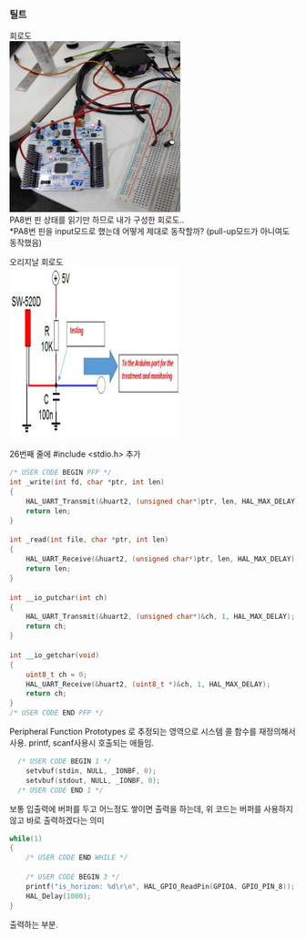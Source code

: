 ### 틸트

회로도<br>
<img src="./tilt.jpg" width=300px height=300px><br>
PA8번 핀 상태를 읽기만 하므로 내가 구성한 회로도..<br>
*PA8번 핀을 input모드로 했는데 어떻게 제대로 동작할까? (pull-up모드가 아니여도 동작했음)

오리지날 회로도<br>
<img src="./tilt_origin.PNG" width=300px height=300px>

26번째 줄에 #include <stdio.h> 추가
```c
/* USER CODE BEGIN PFP */
int _write(int fd, char *ptr, int len)
{
	HAL_UART_Transmit(&huart2, (unsigned char*)ptr, len, HAL_MAX_DELAY);
	return len;
}

int _read(int file, char *ptr, int len)
{
	HAL_UART_Receive(&huart2, (unsigned char*)ptr, len, HAL_MAX_DELAY);
	return len;
}

int __io_putchar(int ch)
{
	HAL_UART_Transmit(&huart2, (unsigned char*)&ch, 1, HAL_MAX_DELAY);
	return ch;
}

int __io_getchar(void)
{
	uint8_t ch = 0;
	HAL_UART_Receive(&huart2, (uint8_t *)&ch, 1, HAL_MAX_DELAY);
	return ch;
}
/* USER CODE END PFP */
```
Peripheral Function Prototypes 로 추정되는 영역으로 시스템 콜 함수를 재정의해서 사용.
printf, scanf사용시 호출되는 애들임.
```c
  /* USER CODE BEGIN 1 */
	setvbuf(stdin, NULL, _IONBF, 0);
	setvbuf(stdout, NULL, _IONBF, 0);
  /* USER CODE END 1 */
```
  보통 입출력에 버퍼를 두고 어느정도 쌓이면 출력을 하는데, 위 코드는 버퍼를 사용하지 않고 바로 출력하겠다는 의미
```c
while(1)
{
    /* USER CODE END WHILE */

    /* USER CODE BEGIN 3 */
	printf("is_horizon: %d\r\n", HAL_GPIO_ReadPin(GPIOA, GPIO_PIN_8));
    HAL_Delay(1000);
}
```
  출력하는 부분.
